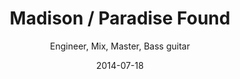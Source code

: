 ---
title: Madison / Paradise Found
subtitle: Engineer, Mix, Master, Bass guitar
category: studio-recording

image: madison

description: Madison started performing professionally at 13, and by 16 years of age, her music was broadcast on island radio stations on a daily basis. Madison has recently relocated to Los Angeles, California in order to expand her career.

soundcloud: 
- name: You Are the One
  id: 205341643

info: 
- link: http://www.kauaimusicscene.com/a/madison-paradise-found
- link: https://www.youtube.com/channel/UCCFpT7sA_Gr8FE_60--VVwg
- link: http://www.kauaimusicscene.com/a/madison-paradise-found

layout: default
date: 2014-07-18
---